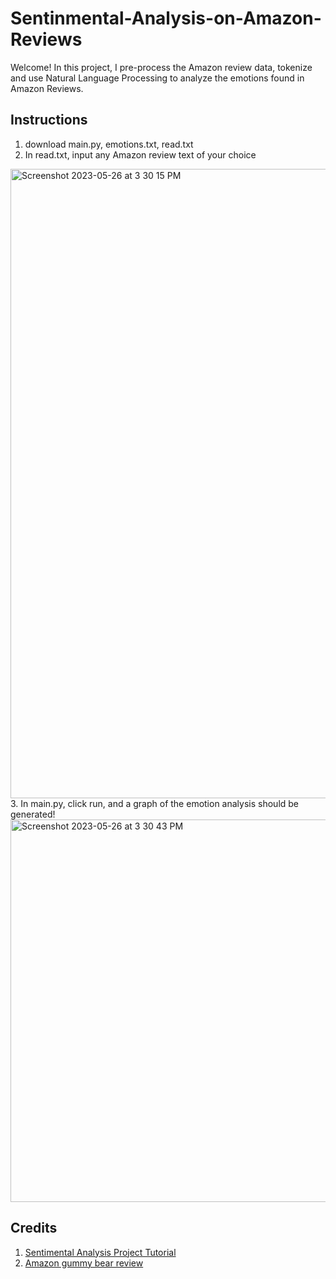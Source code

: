 # Sentinmental-Analysis-on-Amazon-Reviews
Welcome! In this project, I pre-process the Amazon review data, tokenize and use Natural Language Processing to analyze the emotions found in Amazon Reviews.

## Instructions
1. download main.py, emotions.txt, read.txt
2. In read.txt, input any Amazon review text of your choice
<img width="1007" alt="Screenshot 2023-05-26 at 3 30 15 PM" src="https://github.com/Julia1014/Sentinmental-Analysis-on-Amazon-Reviews/assets/119443539/c9aaf8ec-086e-4cb8-8b8b-59b0574d747d">
3. In main.py, click run, and a graph of the emotion analysis should be generated!
<img width="612" alt="Screenshot 2023-05-26 at 3 30 43 PM" src="https://github.com/Julia1014/Sentinmental-Analysis-on-Amazon-Reviews/assets/119443539/c101d3f9-460d-4cd7-aa8d-e61b29a5873e">

## Credits
1. [Sentimental Analysis Project Tutorial](https://youtu.be/dyN_WtjdfpA)
2. [Amazon gummy bear review](https://www.amazon.com/review/R2JGNJ5ZPJT4YC) 
